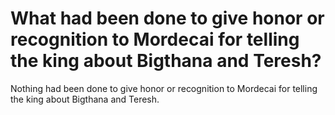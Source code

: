 # What had been done to give honor or recognition to Mordecai for telling the king about Bigthana and Teresh?

Nothing had been done to give honor or recognition to Mordecai for telling the king about Bigthana and Teresh.
